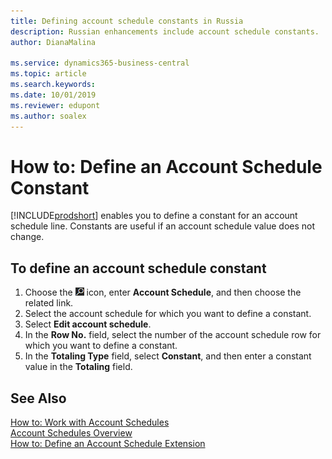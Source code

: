 ```yaml
---
title: Defining account schedule constants in Russia
description: Russian enhancements include account schedule constants.
author: DianaMalina

ms.service: dynamics365-business-central
ms.topic: article
ms.search.keywords:
ms.date: 10/01/2019
ms.reviewer: edupont
ms.author: soalex
---
```


# How to: Define an Account Schedule Constant

[!INCLUDE[prodshort](../../includes/prodshort.md)] enables you to define a constant for an account schedule line. Constants are useful if an account schedule value does not change.

## To define an account schedule constant

1. Choose the ![Lightbulb that opens the Tell Me feature](../../media/ui-search/search_small.png "Tell me what you want to do") icon, enter **Account Schedule**, and then choose the related link.
2. Select the account schedule for which you want to define a constant.
3. Select **Edit account schedule**.
4. In the **Row No.** field, select the number of the account schedule row for which you want to define a constant.
5. In the **Totaling Type** field, select **Constant**, and then enter a constant value in the **Totaling** field.


## See Also

[How to: Work with Account Schedules](How-to-Work-with-Account-Schedules.md)  
[Account Schedules Overview](account-schedules-overview.md)  
[How to: Define an Account Schedule Extension](How-to-Define-an-Account-Schedule-Extension.md)  
